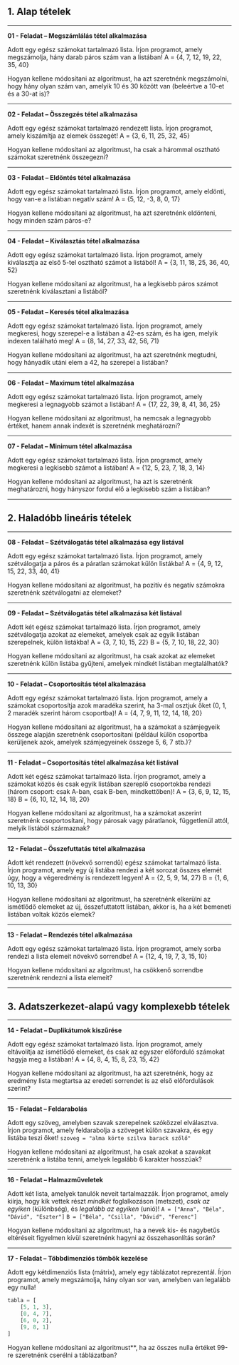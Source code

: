 

## **1. Alap tételek**

---

**01 - Feladat – Megszámlálás tétel alkalmazása**

Adott egy egész számokat tartalmazó lista. Írjon programot, amely megszámolja, hány darab páros szám van a listában!
A = {4, 7, 12, 19, 22, 35, 40}

Hogyan kellene módosítani az algoritmust, ha azt szeretnénk megszámolni, hogy hány olyan szám van, amelyik 10 és 30 között van (beleértve a 10-et és a 30-at is)?

---

**02 - Feladat – Összegzés tétel alkalmazása**

Adott egy egész számokat tartalmazó rendezett lista. Írjon programot, amely kiszámítja az elemek összegét!
A = {3, 6, 11, 25, 32, 45}

Hogyan kellene módosítani az algoritmust, ha csak a hárommal osztható számokat szeretnénk összegezni?

---

**03 - Feladat – Eldöntés tétel alkalmazása**

Adott egy egész számokat tartalmazó lista. Írjon programot, amely eldönti, hogy van-e a listában negatív szám!
A = {5, 12, -3, 8, 0, 17}

Hogyan kellene módosítani az algoritmust, ha azt szeretnénk eldönteni, hogy minden szám páros-e?

---

**04 - Feladat – Kiválasztás tétel alkalmazása**

Adott egy egész számokat tartalmazó lista. Írjon programot, amely kiválasztja az első 5-tel osztható számot a listából!
A = {3, 11, 18, 25, 36, 40, 52}

Hogyan kellene módosítani az algoritmust, ha a legkisebb páros számot szeretnénk kiválasztani a listából?

---

**05 - Feladat – Keresés tétel alkalmazása**

Adott egy egész számokat tartalmazó lista. Írjon programot, amely megkeresi, hogy szerepel-e a listában a 42-es szám, és ha igen, melyik indexen található meg!
A = {8, 14, 27, 33, 42, 56, 71}

Hogyan kellene módosítani az algoritmust, ha azt szeretnénk megtudni, hogy hányadik utáni elem a 42, ha szerepel a listában?

---

**06 - Feladat – Maximum tétel alkalmazása**

Adott egy egész számokat tartalmazó lista. Írjon programot, amely megkeresi a legnagyobb számot a listában!
A = {17, 22, 39, 8, 41, 36, 25}

Hogyan kellene módosítani az algoritmust, ha nemcsak a legnagyobb értéket, hanem annak indexét is szeretnénk meghatározni?

---

**07 - Feladat – Minimum tétel alkalmazása**

Adott egy egész számokat tartalmazó lista. Írjon programot, amely megkeresi a legkisebb számot a listában!
A = {12, 5, 23, 7, 18, 3, 14}

Hogyan kellene módosítani az algoritmust, ha azt is szeretnénk meghatározni, hogy hányszor fordul elő a legkisebb szám a listában?

---

## **2. Haladóbb lineáris tételek**

---

**08 - Feladat – Szétválogatás tétel alkalmazása egy listával**

Adott egy egész számokat tartalmazó lista. Írjon programot, amely szétválogatja a páros és a páratlan számokat külön listákba!
A = {4, 9, 12, 15, 22, 33, 40, 41}

Hogyan kellene módosítani az algoritmust, ha pozitív és negatív számokra szeretnénk szétválogatni az elemeket?

---

**09 - Feladat – Szétválogatás tétel alkalmazása két listával**

Adott két egész számokat tartalmazó lista. Írjon programot, amely szétválogatja azokat az elemeket, amelyek csak az egyik listában szerepelnek, külön listákba!
A = {3, 7, 10, 15, 22}
B = {5, 7, 10, 18, 22, 30}

Hogyan kellene módosítani az algoritmust, ha csak azokat az elemeket szeretnénk külön listába gyűjteni, amelyek mindkét listában megtalálhatók?

---

**10 - Feladat – Csoportosítás tétel alkalmazása**

Adott egy egész számokat tartalmazó lista. Írjon programot, amely a számokat csoportosítja azok maradéka szerint, ha 3-mal osztjuk őket (0, 1, 2 maradék szerint három csoportba)!
A = {4, 7, 9, 11, 12, 14, 18, 20}

Hogyan kellene módosítani az algoritmust, ha a számokat a számjegyeik összege alapján szeretnénk csoportosítani (például külön csoportba kerüljenek azok, amelyek számjegyeinek összege 5, 6, 7 stb.)?

---
**11 - Feladat – Csoportosítás tétel alkalmazása két listával**

Adott két egész számokat tartalmazó lista. Írjon programot, amely a számokat közös és csak egyik listában szereplő csoportokba rendezi (három csoport: csak A-ban, csak B-ben, mindkettőben)!
A = {3, 6, 9, 12, 15, 18}
B = {6, 10, 12, 14, 18, 20}

Hogyan kellene módosítani az algoritmust, ha a számokat aszerint szeretnénk csoportosítani, hogy párosak vagy páratlanok, függetlenül attól, melyik listából származnak?

---


**12 - Feladat – Összefuttatás tétel alkalmazása**

Adott két rendezett (növekvő sorrendű) egész számokat tartalmazó lista. Írjon programot, amely egy új listába rendezi a két sorozat összes elemét úgy, hogy a végeredmény is rendezett legyen!
A = {2, 5, 9, 14, 27}
B = {1, 6, 10, 13, 30}

Hogyan kellene módosítani az algoritmust, ha szeretnénk elkerülni az ismétlődő elemeket az új, összefuttatott listában, akkor is, ha a két bemeneti listában voltak közös elemek?

---

**13 - Feladat – Rendezés tétel alkalmazása**

Adott egy egész számokat tartalmazó lista. Írjon programot, amely sorba rendezi a lista elemeit növekvő sorrendbe!
A = {12, 4, 19, 7, 3, 15, 10}

Hogyan kellene módosítani az algoritmust, ha csökkenő sorrendbe szeretnénk rendezni a lista elemeit?

---

## **3. Adatszerkezet-alapú vagy komplexebb tételek**

---

**14 - Feladat – Duplikátumok kiszűrése**

Adott egy egész számokat tartalmazó lista. Írjon programot, amely eltávolítja az ismétlődő elemeket, és csak az egyszer előforduló számokat hagyja meg a listában!
A = {4, 8, 4, 15, 8, 23, 15, 42}

Hogyan kellene módosítani az algoritmust, ha azt szeretnénk, hogy az eredmény lista megtartsa az eredeti sorrendet is az első előfordulások szerint?

---

**15 - Feladat – Feldarabolás**

Adott egy szöveg, amelyben szavak szerepelnek szóközzel elválasztva. Írjon programot, amely feldarabolja a szöveget külön szavakra, és egy listába teszi őket!
`szoveg = "alma körte szilva barack szőlő"`

Hogyan kellene módosítani az algoritmust, ha csak azokat a szavakat szeretnénk a listába tenni, amelyek legalább 6 karakter hosszúak?

---

**16 - Feladat – Halmazműveletek**

Adott két lista, amelyek tanulók neveit tartalmazzák. Írjon programot, amely kiírja, hogy kik vettek részt *mindkét* foglalkozáson (metszet), *csak az egyiken* (különbség), és *legalább az egyiken* (unió)!
`A = ["Anna", "Béla", "Dávid", "Eszter"]`
`B = ["Béla", "Csilla", "Dávid", "Ferenc"]`

Hogyan kellene módosítani az algoritmust, ha a nevek kis- és nagybetűs eltéréseit figyelmen kívül szeretnénk hagyni az összehasonlítás során?

---

**17 - Feladat – Többdimenziós tömbök kezelése**

Adott egy kétdimenziós lista (mátrix), amely egy táblázatot reprezentál. Írjon programot, amely megszámolja, hány olyan sor van, amelyben van legalább egy nulla!

```python
tabla = [
    [5, 1, 3],
    [0, 4, 7],
    [6, 0, 2],
    [9, 8, 1]
]
```

Hogyan kellene módosítani az algoritmust**, ha az összes nulla értéket 99-re szeretnénk cserélni a táblázatban?

